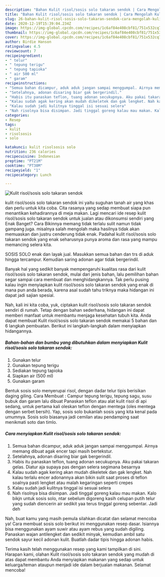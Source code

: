 ```yaml
---
description: "Bahan Kulit risol/sosis solo takaran sendok | Cara Mengolah Kulit risol/sosis solo takaran sendok Yang Bikin Ngiler"
title: "Bahan Kulit risol/sosis solo takaran sendok | Cara Mengolah Kulit risol/sosis solo takaran sendok Yang Bikin Ngiler"
slug: 26-bahan-kulit-risol-sosis-solo-takaran-sendok-cara-mengolah-kulit-risol-sosis-solo-takaran-sendok-yang-bikin-ngiler
date: 2020-12-19T15:39:04.234Z
image: https://img-global.cpcdn.com/recipes/1c6af84e408cbf81/751x532cq70/kulit-risolsosis-solo-takaran-sendok-foto-resep-utama.jpg
thumbnail: https://img-global.cpcdn.com/recipes/1c6af84e408cbf81/751x532cq70/kulit-risolsosis-solo-takaran-sendok-foto-resep-utama.jpg
cover: https://img-global.cpcdn.com/recipes/1c6af84e408cbf81/751x532cq70/kulit-risolsosis-solo-takaran-sendok-foto-resep-utama.jpg
author: Birdie Hanson
ratingvalue: 4.5
reviewcount: 7
recipeingredient:
- " telur"
- " tepung terigu"
- " tepung tapioka"
- " air 500 ml"
- " garam"
recipeinstructions:
- "Semua bahan dicampur, aduk aduk jangan sampai menggumpal. Airnya memang dibuat agak encer tapi masih bertekstur."
- "Setelahnya, adonan disaring biar gak bergerindil."
- "Habis itu panaskan teflon, tuang adonan secukupnya. Aku pakai takaran gelas. Diatur aja supaya pas dengan selera segimana besarnya"
- "Kalau sudah agak kering akan mudah dikeletek dan gak lengket. Nah kalau terlalu encer adonannya akan bikin sulit saat proses di teflon soalnya pasti lengket atau malah kegaringan seperti crepes"
- "Kalau sudah jadi kulitnya tinggal isi sesuai selera"
- "Nah risolnya bisa disimpan. Jadi tinggal goreng kalau mau makan. Kalo bikjn untuk sosis solo, ntar sebelum digoreng kasih celupan putih telur yang sudah diencerin air sedikit yaa terus tinggal goreng sebentar. Jadi deh"
categories:
- Resep
tags:
- kulit
- risolsosis
- solo

katakunci: kulit risolsosis solo 
nutrition: 236 calories
recipecuisine: Indonesian
preptime: "PT21M"
cooktime: "PT30M"
recipeyield: "1"
recipecategory: Lunch

---
```



![Kulit risol/sosis solo takaran sendok](https://img-global.cpcdn.com/recipes/1c6af84e408cbf81/751x532cq70/kulit-risolsosis-solo-takaran-sendok-foto-resep-utama.jpg)


kulit risol/sosis solo takaran sendok ini yaitu suguhan tanah air yang khas dan perlu untuk kita coba. Cita rasanya yang sedap membuat siapa pun menantikan kehadirannya di meja makan.
Lagi mencari ide resep kulit risol/sosis solo takaran sendok untuk jualan atau dikonsumsi sendiri yang Enak Banget? Cara Bikinnya memang tidak terlalu sulit namun tidak gampang juga. misalnya salah mengolah maka hasilnya tidak akan memuaskan dan justru cenderung tidak enak. Padahal kulit risol/sosis solo takaran sendok yang enak seharusnya punya aroma dan rasa yang mampu memancing selera kita.

SOSIS SOLO enak dan layak jual. Masukkan semua bahan dan trs di aduk hingga tercampur. Kemudian saring adonan agar tidak bergerindil.

Banyak hal yang sedikit banyak mempengaruhi kualitas rasa dari kulit risol/sosis solo takaran sendok, mulai dari jenis bahan, lalu pemilihan bahan segar sampai cara membuat dan menghidangkannya. Tak perlu pusing kalau ingin menyiapkan kulit risol/sosis solo takaran sendok yang enak di mana pun anda berada, karena asal sudah tahu triknya maka hidangan ini dapat jadi sajian spesial.


Nah, kali ini kita coba, yuk, ciptakan kulit risol/sosis solo takaran sendok sendiri di rumah. Tetap dengan bahan sederhana, hidangan ini dapat memberi manfaat untuk membantu menjaga kesehatan tubuh kita. Anda dapat membuat Kulit risol/sosis solo takaran sendok memakai 5 bahan dan 6 langkah pembuatan. Berikut ini langkah-langkah dalam menyiapkan hidangannya.

<!--inarticleads1-->

##### Bahan-bahan dan bumbu yang dibutuhkan dalam menyiapkan Kulit risol/sosis solo takaran sendok:

1. Gunakan  telur
1. Gunakan  tepung terigu
1. Sediakan  tepung tapioka
1. Siapkan  air (500 ml)
1. Gunakan  garam


Bentuk sosis solo menyerupai risol, dengan dadar telur tipis berisikan daging giling. Cara Membuat : Campur tepung terigu, tepung sagu, susu bubuk dan garam lalu dibuat Panaskan teflon atau alat kulit risol di api sedang, untuk pertama kali oleskan teflon dengan mentega (oles mentega dengan serbet bersih). Yap, sosis solo bukanlah sosis yang kita kenal pada umumnya. Sosis solo biasanya jadi cemilan atau pendamping saat menikmati soto dan timlo. 

<!--inarticleads2-->

##### Cara menyiapkan Kulit risol/sosis solo takaran sendok:

1. Semua bahan dicampur, aduk aduk jangan sampai menggumpal. Airnya memang dibuat agak encer tapi masih bertekstur.
1. Setelahnya, adonan disaring biar gak bergerindil.
1. Habis itu panaskan teflon, tuang adonan secukupnya. Aku pakai takaran gelas. Diatur aja supaya pas dengan selera segimana besarnya
1. Kalau sudah agak kering akan mudah dikeletek dan gak lengket. Nah kalau terlalu encer adonannya akan bikin sulit saat proses di teflon soalnya pasti lengket atau malah kegaringan seperti crepes
1. Kalau sudah jadi kulitnya tinggal isi sesuai selera
1. Nah risolnya bisa disimpan. Jadi tinggal goreng kalau mau makan. Kalo bikjn untuk sosis solo, ntar sebelum digoreng kasih celupan putih telur yang sudah diencerin air sedikit yaa terus tinggal goreng sebentar. Jadi deh


Nah, buat kamu yang masih pemula silahkan dicatat dan selamat mencoba ya! Cara membuat sosis solo berikut ini menggunakan resep dasar. Isiannya bisa menggunakan ayam suwir atau ayam rebus yang sudah digiling. Panaskan wajan antilengket dan sedikit minyak, kemudian ambil satu sendok sayur kecil adonan kulit. Buatlah dadar tipis hingga adonan habis. 

Terima kasih telah menggunakan resep yang kami tampilkan di sini. Harapan kami, olahan Kulit risol/sosis solo takaran sendok yang mudah di atas dapat membantu Anda menyiapkan makanan yang sedap untuk keluarga/teman ataupun menjadi ide dalam berjualan makanan. Selamat mencoba!
